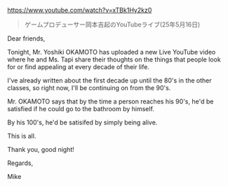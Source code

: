 https://www.youtube.com/watch?v=xTBk1Hy2kz0

> ゲームプロデューサー岡本吉起のYouTubeライブ(25年5月16日)

Dear friends,

Tonight, Mr. Yoshiki OKAMOTO has uploaded a new Live YouTube video where he and Ms. Tapi share their thoughts on the things that people look for or find appealing at every decade of their life. 

I've already written about the first decade up until the 80's in the other classes, so right now, I'll be continuing on from the 90's.

Mr. OKAMOTO says that by the time a person reaches his 90's, he'd be satisfied if he could go to the bathroom by himself. 

By his 100's, he'd be satisifed by simply being alive.

This is all. 

Thank you, good night!

Regards,

Mike
